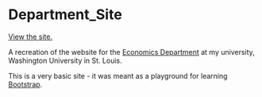 # Department_Site

[View the site.](http://johnrobards.github.io/DepartmentSite/)


A recreation of the website for the [Economics Department](https://economics.wustl.edu/) at my university, Washington University in St. Louis. 

This is a very basic site - it was meant as a playground for learning [Bootstrap](http://getbootstrap.com/).
